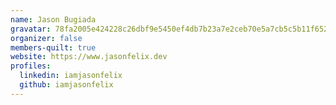 ```yaml
---
name: Jason Bugiada
gravatar: 78fa2005e424228c26dbf9e5450ef4db7b23a7e2ceb70e5a7cb5c5b11f6520e1
organizer: false
members-quilt: true
website: https://www.jasonfelix.dev
profiles:
  linkedin: iamjasonfelix
  github: iamjasonfelix
---
```

